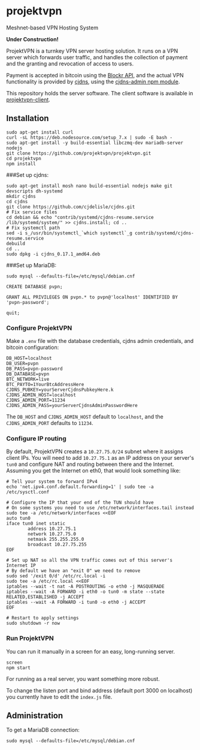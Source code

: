 # projektvpn
Meshnet-based VPN Hosting System

**Under Construction!**

ProjektVPN is a turnkey VPN server hosting solution. It runs on a VPN server which forwards user traffic, and handles the collection of payment and the granting and revocation of access to users.

Payment is accepted in bitcoin using the [Blockr API](http://blockr.io/documentation/api), and the actual VPN functionality is provided by [cjdns](https://github.com/cjdelisle/cjdns), using the [cjdns-admin npm module](https://github.com/tcrowe/cjdns-admin).

This repository holds the server software. The client software is available in [projektvpn-client](https://github.com/projektvpn/projektvpn-client).

## Installation

```
sudo apt-get install curl
curl -sL https://deb.nodesource.com/setup_7.x | sudo -E bash -
sudo apt-get install -y build-essential libczmq-dev mariadb-server nodejs 
git clone https://github.com/projektvpn/projektvpn.git
cd projektvpn
npm install
```

###Set up cjdns:

```
sudo apt-get install mosh nano build-essential nodejs make git devscripts dh-systemd
mkdir cjdns
cd cjdns
git clone https://github.com/cjdelisle/cjdns.git
# Fix service files
cd debian && echo "contrib/systemd/cjdns-resume.service /lib/systemd/system/" >> cjdns.install; cd ..
# Fix systemctl path
sed -i s_/usr/bin/systemctl_`which systemctl`_g contrib/systemd/cjdns-resume.service
debuild
cd ..
sudo dpkg -i cjdns_0.17.1_amd64.deb
```

###Set up MariaDB:

```
sudo mysql --defaults-file=/etc/mysql/debian.cnf

CREATE DATABASE pvpn;

GRANT ALL PRIVILEGES ON pvpn.* to pvpn@'localhost' IDENTIFIED BY 'pvpn-password'; 

quit;

```

### Configure ProjektVPN

Make a `.env` file with the database credentials, cjdns admin credentials, and bitcoin configuration:

```
DB_HOST=localhost
DB_USER=pvpn
DB_PASS=pvpn-password
DB_DATABASE=pvpn
BTC_NETWORK=live
BTC_PAYTO=1YourBtcAddressHere
CJDNS_PUBKEY=yourServerCjdnsPubkeyHere.k
CJDNS_ADMIN_HOST=localhost
CJDNS_ADMIN_PORT=11234
CJDNS_ADMIN_PASS=yourServerCjdnsAdminPasswordHere
```

The `DB_HOST` and `CJDNS_ADMIN_HOST` default to `localhost`, and the `CJDNS_ADMIN_PORT` defaults to `11234`.

### Configure IP routing

By default, ProjektVPN creates a `10.27.75.0/24` subnet where it assigns client IPs. You will need to add `10.27.75.1` as an IP address on your server's `tun0` and configure NAT and routing between there and the Internet. Assuming you get the Internet on eth0, that would look something like:

```
# Tell your system to forward IPv4
echo 'net.ipv4.conf.default.forwarding=1' | sudo tee -a /etc/sysctl.conf

# Configure the IP that your end of the TUN should have
# On some systems you need to use /etc/network/interfaces.tail instead
sudo tee -a /etc/network/interfaces <<EOF
auto tun0
iface tun0 inet static
        address 10.27.75.1
        network 10.27.75.0
        netmask 255.255.255.0
        broadcast 10.27.75.255
EOF

# Set up NAT so all the VPN traffic comes out of this server's Internet IP
# By default we have an "exit 0" we need to remove
sudo sed '/exit 0/d' /etc/rc.local -i
sudo tee -a /etc/rc.local <<EOF
iptables --wait -t nat -A POSTROUTING -o eth0 -j MASQUERADE
iptables --wait -A FORWARD -i eth0 -o tun0 -m state --state RELATED,ESTABLISHED -j ACCEPT
iptables --wait -A FORWARD -i tun0 -o eth0 -j ACCEPT
EOF

# Restart to apply settings
sudo shutdown -r now
```

### Run ProjektVPN

You can run it manually in a screen for an easy, long-running server.

```
screen
npm start
```

For running as a real server, you want something more robust.

To change the listen port and bind address (default port 3000 on localhost) you currently have to edit the `index.js` file.

## Administration

To get a MariaDB connection:

```
sudo mysql --defaults-file=/etc/mysql/debian.cnf
```
